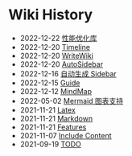 # Wiki History

- 2022-12-22   [性能优化库](/0035_OPT_LIB)
- 2022-12-20   [Timeline](/0034_Features_Timeline)
- 2022-12-20   [WriteWiki](/0027_Guide_WriteWiki)
- 2022-12-20   [AutoSidebar](/0026_Guide_AutoSidebar)
- 2022-12-16   [自动生成 Sidebar](/0024_Features_AutoSidebar)
- 2022-12-15   [Guide](/0023_Guide)
- 2022-12-12   [MindMap](/0022_Features_MindMap)
- 2022-05-02   [Mermaid 图表支持](/0020_Features_Mermaid)
- 2021-11-21   [Latex](/0018_Features_Latex)
- 2021-11-21   [Markdown](/0017_Features_Markdown)
- 2021-11-21   [Features](/0016_Features)
- 2021-11-07   [Include Content](/0013_Features_IncludeContent)
- 2021-09-19   [TODO](/0004_TODO)
